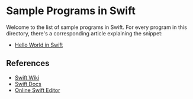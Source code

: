 # Sample Programs in Swift

Welcome to the list of sample programs in Swift. For every program in this
directory, there's a corresponding article explaining the snippet:

- [Hello World in Swift](https://therenegadecoder.com/code/hello-world-in-swift/)

## References

- [Swift Wiki](https://en.wikipedia.org/wiki/Swift_(programming_language))
- [Swift Docs](https://swift.org/)
- [Online Swift Editor](https://iswift.org/playground)
